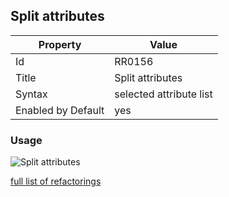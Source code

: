 ## Split attributes

Property | Value
--- | --- 
Id | RR0156
Title | Split attributes
Syntax | selected attribute list
Enabled by Default | yes

### Usage

![Split attributes](../../images/refactorings/SplitAttributes.png)

[full list of refactorings](Refactorings.md)
